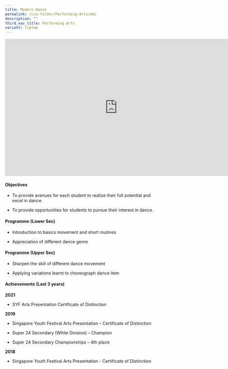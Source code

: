 ```yaml
---
title: Modern Dance
permalink: /cca-folder/Performing-Arts/md/
description: ""
third_nav_title: Performing Arts
variant: tiptap
---
```

<div class="iframe-wrapper">
<iframe height="450" width="735" allowfullscreen="true" frameborder="0" src="https://docs.google.com/presentation/d/e/2PACX-1vQuVpNAsxbMRJIhBFsUWwHBNsTn6Fb2iD3zVoi_Xqar6ZALsw-JrOp4dqkOOMgEfA/embed?start=false&amp;loop=false&amp;delayms=3000"></iframe>
</div>
<h4>Objectives</h4>
<ul data-tight="true" class="tight">
<li>
<p>To provide avenues for each student to realize their full potential and
excel in dance.</p>
</li>
<li>
<p>To provide opportunities for students to pursue their interest in dance.</p>
</li>
</ul>
<h4>Programme (Lower Sec)</h4>
<ul data-tight="true" class="tight">
<li>
<p>Introduction to basics movement and short routines</p>
</li>
<li>
<p>Appreciation of different dance genre</p>
</li>
</ul>
<h4>Programme (Upper Sec)</h4>
<ul data-tight="true" class="tight">
<li>
<p>Sharpen the skill of different dance movement</p>
</li>
<li>
<p>Applying variations learnt to choreograph dance item</p>
</li>
</ul>
<h4>Achievements (Last 3 years)</h4>
<p><strong>2021</strong> 
<br>
</p>
<ul data-tight="true" class="tight">
<li>
<p>SYF Arts Presentation Certificate of Distinction</p>
</li>
</ul>
<p><strong>2019</strong>
<br>
</p>
<ul data-tight="true" class="tight">
<li>
<p>Singapore Youth Festival Arts Presentation – Certificate of Distinction</p>
</li>
<li>
<p>Super 24 Secondary (White Division) – Champion</p>
</li>
<li>
<p>Super 24 Secondary Championships – 4th place</p>
</li>
</ul>
<p><strong>2018</strong>
<br>
</p>
<ul data-tight="true" class="tight">
<li>
<p>Singapore Youth Festival Arts Presentation - Certificate of Distinction</p>
</li>
</ul>
<p></p>